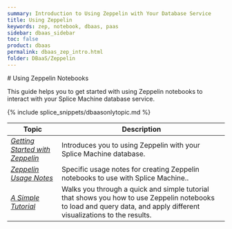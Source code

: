 ```yaml
---
summary: Introduction to Using Zeppelin with Your Database Service
title: Using Zeppelin
keywords: zep, notebook, dbaas, paas
sidebar: dbaas_sidebar
toc: false
product: dbaas
permalink: dbaas_zep_intro.html
folder: DBaaS/Zeppelin
---
```

<section>
<div class="TopicContent" data-swiftype-index="true" markdown="1">
# Using Zeppelin Notebooks

This guide helps you to get started with using Zeppelin notebooks to
interact with your Splice Machine database service.

{% include splice_snippets/dbaasonlytopic.md %}

<table>
            <col />
            <col />
            <thead>
                <tr>
                    <th>Topic</th>
                    <th>Description</th>
                </tr>
            </thead>
            <tbody>
                <tr>
                    <td><em><a href="dbaas_zep_getstarted.html">Getting Started with Zeppelin</a></em></td>
                    <td>Introduces you to using Zeppelin with your Splice Machine database.</td>
                </tr>
                <tr>
                    <td><em><a href="dbaas_zep_notes.html">Zeppelin Usage Notes</a></em></td>
                    <td>Specific usage notes for creating Zeppelin notebooks to use with Splice Machine..</td>
                </tr>
                <tr>
                    <td><em><a href="dbaas_zep_simple.html">A Simple Tutorial</a></em></td>
                    <td>Walks you through a quick and simple tutorial that shows you how to use Zeppelin notebooks to load and query data, and apply different visualizations to the results.</td>
                </tr>
            </tbody>
        </table>
</div>
</section>
